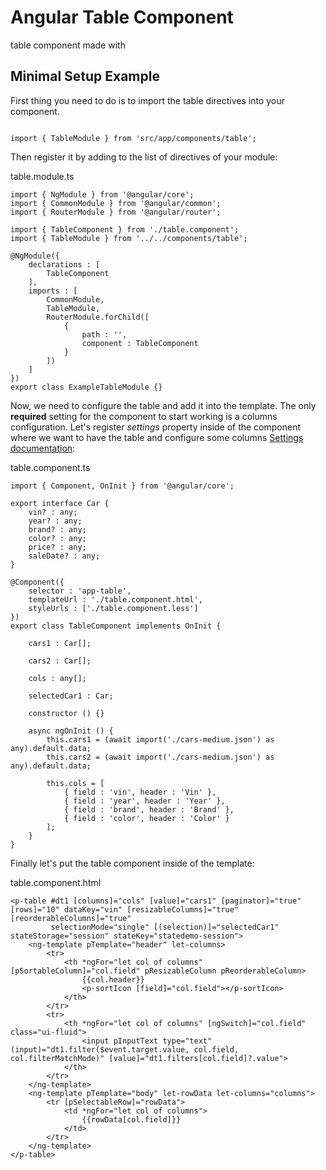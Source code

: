 # Angular Table Component

table component made with  


## Minimal Setup Example

First thing you need to do is to import the table directives into your component.

```

import { TableModule } from 'src/app/components/table';

```

Then register it by adding to the list of directives of your module:

table.module.ts

```
import { NgModule } from '@angular/core';
import { CommonModule } from '@angular/common';
import { RouterModule } from '@angular/router';

import { TableComponent } from './table.component';
import { TableModule } from '../../components/table';

@NgModule({
	declarations : [
		TableComponent
	],
	imports : [
		CommonModule,
		TableModule,
		RouterModule.forChild([
			{
				path : '',
				component : TableComponent
			}
		])
	]
})
export class ExampleTableModule {}
```

Now, we need to configure the table and add it into the template. The only <strong>required</strong> setting for the component to start working is a columns configuration.
Let's register <i>settings</i> property inside of the component where we want to have the table and configure some columns [Settings documentation](https://github.com/cjking-wang/fe-smart-table/#/documentation):

table.component.ts

```
import { Component, OnInit } from '@angular/core';

export interface Car {
	vin? : any;
	year? : any;
	brand? : any;
	color? : any;
	price? : any;
	saleDate? : any;
}

@Component({
	selector : 'app-table',
	templateUrl : './table.component.html',
	styleUrls : ['./table.component.less']
})
export class TableComponent implements OnInit {

	cars1 : Car[];

	cars2 : Car[];

	cols : any[];

	selectedCar1 : Car;

	constructor () {}

	async ngOnInit () {
		this.cars1 = (await import('./cars-medium.json') as any).default.data;
		this.cars2 = (await import('./cars-medium.json') as any).default.data;

		this.cols = [
			{ field : 'vin', header : 'Vin' },
			{ field : 'year', header : 'Year' },
			{ field : 'brand', header : 'Brand' },
			{ field : 'color', header : 'Color' }
		];
	}
}
```

Finally let's put the table component inside of the template:

table.component.html

```
<p-table #dt1 [columns]="cols" [value]="cars1" [paginator]="true" [rows]="10" dataKey="vin" [resizableColumns]="true" [reorderableColumns]="true"
         selectionMode="single" [(selection)]="selectedCar1" stateStorage="session" stateKey="statedemo-session">
	<ng-template pTemplate="header" let-columns>
		<tr>
			<th *ngFor="let col of columns" [pSortableColumn]="col.field" pResizableColumn pReorderableColumn>
				{{col.header}}
				<p-sortIcon [field]="col.field"></p-sortIcon>
			</th>
		</tr>
		<tr>
			<th *ngFor="let col of columns" [ngSwitch]="col.field" class="ui-fluid">
				<input pInputText type="text" (input)="dt1.filter($event.target.value, col.field, col.filterMatchMode)" [value]="dt1.filters[col.field]?.value">
			</th>
		</tr>
	</ng-template>
	<ng-template pTemplate="body" let-rowData let-columns="columns">
		<tr [pSelectableRow]="rowData">
			<td *ngFor="let col of columns">
				{{rowData[col.field]}}
			</td>
		</tr>
	</ng-template>
</p-table>
```

